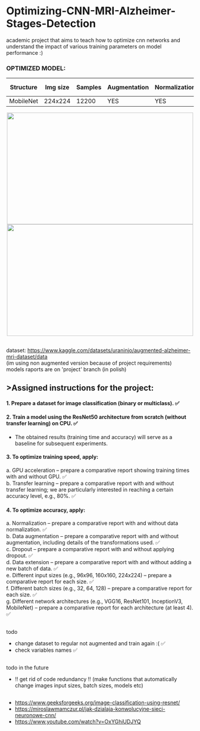 # Optimizing-CNN-MRI-Alzheimer-Stages-Detection
academic project that aims to teach how to optimize cnn networks and understand the impact of various training parameters on model performance :)

### OPTIMIZED MODEL:

| Structure | Img size | Samples | Augmentation | Normalization | Accelerator | Transfer learning | Dropout | Batch size | Epochs |
|-----------|----------|---------|--------------|---------------|-------------|-------------------|---------|------------|--------|
| MobileNet | 224x224  | 12200   | YES          | YES           | GPU         | YES               | NO      | 32         | 16     |

<p align="center">
  <img height="300" width="500" src="https://github.com/user-attachments/assets/107da92c-9c67-4138-adab-23fcd1f059f2" />
  <img height="300" width="500" src="https://github.com/user-attachments/assets/cd9a615e-53ad-4438-a43b-72da3654429b" />
</p>

## 
dataset: https://www.kaggle.com/datasets/uraninjo/augmented-alzheimer-mri-dataset/data 
</br>
(im using non augmented version because of project requirements) \
models raports are on 'project' branch (in polish)

## >Assigned instructions for the project:
#### 1. Prepare a dataset for image classification (binary or multiclass). ✅
#### 2. Train a model using the ResNet50 architecture from scratch (without transfer learning) on CPU. ✅
- The obtained results (training time and accuracy) will serve as a baseline for subsequent experiments. 
#### 3. To optimize training speed, apply:
a. GPU acceleration – prepare a comparative report showing training times with and without GPU. ✅\
b. Transfer learning – prepare a comparative report with and without transfer learning; we are particularly interested in reaching a certain accuracy level, e.g., 80%. ✅
#### 4. To optimize accuracy, apply: 
a. Normalization – prepare a comparative report with and without data normalization. ✅\
b. Data augmentation – prepare a comparative report with and without augmentation, including details of the transformations used. ✅\
c. Dropout – prepare a comparative report with and without applying dropout. ✅\
d. Data extension – prepare a comparative report with and without adding a new batch of data. ✅\
e. Different input sizes (e.g., 96x96, 160x160, 224x224) – prepare a comparative report for each size. ✅\
f. Different batch sizes (e.g., 32, 64, 128) – prepare a comparative report for each size. ✅\
g. Different network architectures (e.g., VGG16, ResNet101, InceptionV3, MobileNet) – prepare a comparative report for each architecture (at least 4). ✅

##
todo
- change dataset to regular not augmented and train again :( ✅
- check variables names ✅

##
todo in the future
- !! get rid of code redundancy !! (make functions that automatically change images input sizes, batch sizes, models etc)

## 
- https://www.geeksforgeeks.org/image-classification-using-resnet/ 
- https://miroslawmamczur.pl/jak-dzialaja-konwolucyjne-sieci-neuronowe-cnn/
- https://www.youtube.com/watch?v=OxYGhiUDJYQ
